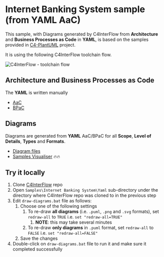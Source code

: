 
# Internet Banking System sample (from YAML AaC)
This sample, with Diagrams generated by C4InterFlow from **Architecture** and **Business Processes as Code** in **YAML**, is based on the samples provided in [C4-PlantUML](https://github.com/plantuml-stdlib/C4-PlantUML/tree/master/samples) project.

It is using the following C4InterFlow toolchain flow.

![C4InterFlow - toolchain flow](C4InterFlow%20-%20toolchain%20flow.png)

## Architecture and Business Processes as Code
The **YAML** is written manually
- [AaC](Architecture/SoftwareSystems/)
- [BPaC](Architecture/BusinessProcesses/)

## Diagrams
Diagrams are generated from **YAML** AaC/BPaC for all **Scope**, **Level of Details**, **Types** and **Formats**.
- [Diagram files](Diagrams)
- [Samples Visualiser](https://c4interflow.github.io/architecture-as-code-samples-visualiser/internet-banking-system/) 🔥🔥

## Try it locally

1. Clone [C4InterFlow](https://github.com/SlavaVedernikov/C4InterFlow) repo
1. Open `Samples\Internet Banking System\Yaml` sub-directory under the directory where C4InterFlow repo was cloned to in the previous step
1. Edit `draw-diagrams.bat` file as follows:
    1. Choose one of the following settings
        1. To re-draw **all diagrams** (i.e. `.puml`, `.png` and `.svg` formats), set `redraw-all` to `TRUE` i.e. `set "redraw-all=TRUE"`
            1. **NOTE**: this may take several minutes
        1. To re-draw **only diagrams** in `.puml` format, set `redraw-all` to `FALSE` i.e. `set "redraw-all=FALSE"`
    1. Save the changes
1. Double-click on `draw-diagrams.bat` file to run it and make sure it completed successfully
